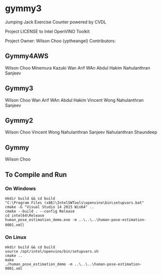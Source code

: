 # gymmy3
Jumping Jack Exercise Counter powered by CVDL

Project LICENSE to
Intel OpenVINO Toolkit 

Project Owner: Wilson Choo (yptheangel)
Contributors:
## Gymmy4AWS
Wilson Choo
Minemura Kazuki
Wan Arif WAn Abdul Hakim
Nahulanthran Sanjeev
## Gymmy3
Wilson Choo
Wan Arif WAn Abdul Hakim
Vincent Wong
Nahulanthran Sanjeev
## Gymmy2
Wilson Choo
Vincent Wong
Nahulanthran Sanjeev
Nahulanthran Shaundeep
## Gymmy
Wilson Choo

## To Compile and Run
### On Windows
`mkdir build && cd build`\
`"C:\Program Files (x86)\IntelSWTools\openvino\bin\setupvars.bat"`\
`cmake -G "Visual Studio 14 2015 Win64" ..`\
`cmake --build . --config Release`\
`cd intel64\Release`\
`human_pose_estimation_demo.exe -m ..\..\..\human-pose-estimation-0001.xml`\

### On Linux
`mkdir build && cd build`\
`source /opt/intel/openvino/bin/setupvars.sh`\
`cmake ..`\
`make`\
`./human_pose_estimation_demo -m ..\..\..\human-pose-estimation-0001.xml`



